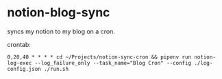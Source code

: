 # notion-blog-sync
syncs my notion to my blog on a cron.

crontab:
```
0,20,40 * * * * cd ~/Projects/notion-sync-cron && pipenv run notion-log-exec --log_failure_only --task_name="Blog Cron" --config ./log-config.json ./run.sh
```

